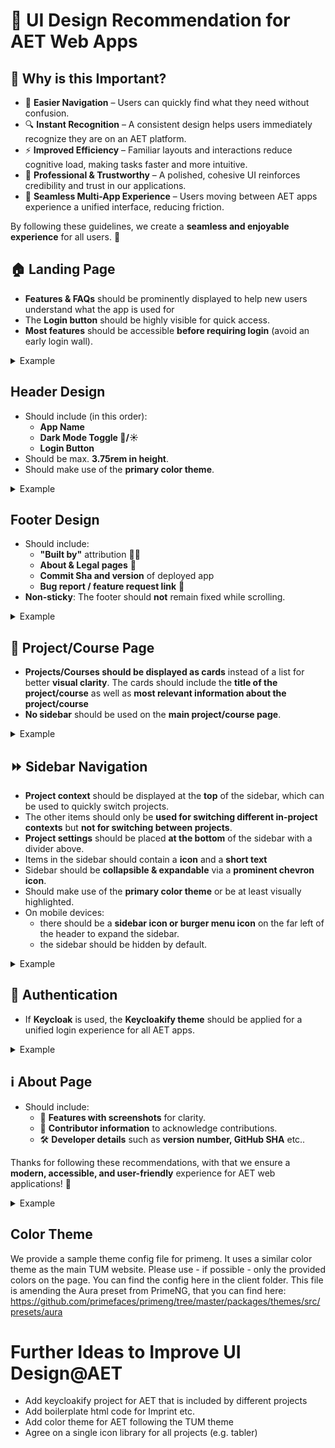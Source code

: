 # 🎨 UI Design Recommendation for AET Web Apps  

## 🎯 Why is this Important?  

- 🧭 **Easier Navigation** – Users can quickly find what they need without confusion.  
- 🔍 **Instant Recognition** – A consistent design helps users immediately recognize they are on an AET platform.  
- ⚡ **Improved Efficiency** – Familiar layouts and interactions reduce cognitive load, making tasks faster and more intuitive.  
- 🎯 **Professional & Trustworthy** – A polished, cohesive UI reinforces credibility and trust in our applications.  
- 📱 **Seamless Multi-App Experience** – Users moving between AET apps experience a unified interface, reducing friction.  

By following these guidelines, we create a **seamless and enjoyable experience** for all users. 🚀  

## 🏠 Landing Page  
- **Features & FAQs** should be prominently displayed to help new users understand what the app is used for 
- The **Login button** should be highly visible for quick access.  
- **Most features** should be accessible **before requiring login** (avoid an early login wall).  

<details>
<summary>Example</summary>

![Landing Page](design_screenshots/landing_page.png)
</details>

## Header Design  
- Should include (in this order):
    - **App Name**
    - **Dark Mode Toggle 🌙/☀️**
    - **Login Button**
- Should be max. **3.75rem in height**.  
- Should make use of the **primary color theme**.

<details>
<summary>Example</summary>

![Header Design](design_screenshots/header.png)
</details>

## Footer Design  
- Should include:  
  - **"Built by"** attribution 👨‍💻  
  - **About & Legal pages** 📜  
  - **Commit Sha and version** of deployed app
  - **Bug report / feature request link** 🐞 
- **Non-sticky**: The footer should **not** remain fixed while scrolling.  

<details>
<summary>Example</summary>

![Footer Design](design_screenshots/footer.png)
</details> 

## 📂 Project/Course Page  
- **Projects/Courses should be displayed as cards** instead of a list for better **visual clarity**. The cards should include the **title of the project/course** as well as **most relevant information about the project/course**
- **No sidebar** should be used on the **main project/course page**.  

<details>
<summary>Example</summary>

![Project card](design_screenshots/project_card.png)
</details> 

## ⏩ Sidebar Navigation  
- **Project context** should be displayed at the **top** of the sidebar, which can be used to quickly switch projects.
- The other items should only be **used for switching different in-project contexts** but **not for switching between projects**.
- **Project settings** should be placed **at the bottom** of the sidebar with a divider above.  
- Items in the sidebar should contain a **icon** and a **short text**
- Sidebar should be **collapsible & expandable** via a **prominent chevron icon**.
- Should make use of the **primary color theme** or be at least visually highlighted.
- On mobile devices:
    - there should be a **sidebar icon or burger menu icon** on the far left of the header to expand the sidebar.
    - the sidebar should be hidden by default.

<details>
<summary>Example</summary>

![Sidebar](design_screenshots/sidebar1.png)
![Sidebar](design_screenshots/sidebar2.png)
</details> 

## 🔐 Authentication  
- If **Keycloak** is used, the **Keycloakify theme** should be applied for a unified login experience for all AET apps. 

<details>
<summary>Example</summary>

![Login](design_screenshots/login.png)
</details> 

## ℹ️ About Page  
- Should include:  
  - 📸 **Features with screenshots** for clarity.  
  - 🤝 **Contributor information**  to acknowledge contributions.  
  - 🛠️ **Developer details** such as **version number, GitHub SHA** etc..  

Thanks for following these recommendations, with that we ensure a **modern, accessible, and user-friendly** experience for AET web applications! 🚀  

<details>
<summary>Example</summary>

![Login](design_screenshots/about.png)
</details> 

## Color Theme
We provide a sample theme config file for primeng. It uses a similar color theme as the main TUM website. Please use - if possible - only the provided colors on the page. You can find the config here in the client folder. This file is amending the Aura preset from PrimeNG, that you can find here: https://github.com/primefaces/primeng/tree/master/packages/themes/src/presets/aura

# Further Ideas to Improve UI Design@AET
- Add keycloakify project for AET that is included by different projects
- Add boilerplate html code for Imprint etc.
- Add color theme for AET following the TUM theme
- Agree on a single icon library for all projects (e.g. tabler)

